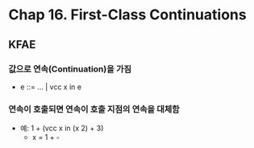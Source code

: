 # Chap 16. First-Class Continuations
## KFAE
### 값으로 연속(Continuation)을 가짐
- e ::= ... | vcc x in e
### 연속이 호출되면 연속이 호출 지점의 연속을 대체함
- 예: 1 + (vcc x in (x 2) + 3)
	- x = 1 + $\square$  